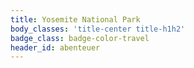 ```yaml
---
title: Yosemite National Park
body_classes: 'title-center title-h1h2'
badge_class: badge-color-travel
header_id: abenteuer
---
```


